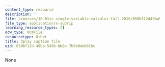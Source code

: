 ```yaml
---
content_type: resource
description: ''
file: /courses/18-01sc-single-variable-calculus-fall-2010/858bf12d49ba549bbb2e7b6b84eb016c_XRkgBWbWvg4.vtt
file_type: application/x-subrip
learning_resource_types: []
ocw_type: OCWFile
resourcetype: Other
title: 3play caption file
uid: 858bf12d-49ba-549b-bb2e-7b6b84eb016c
---
```

None

